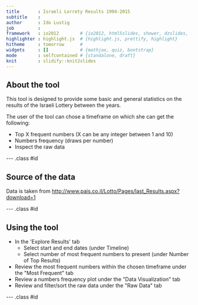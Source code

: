```yaml
---
title       : Israeli Lorrety Results 1994-2015
subtitle    : 
author      : Ido Lustig
job         : 
framework   : io2012        # {io2012, html5slides, shower, dzslides, ...}
highlighter : highlight.js  # {highlight.js, prettify, highlight}
hitheme     : tomorrow      # 
widgets     : []            # {mathjax, quiz, bootstrap}
mode        : selfcontained # {standalone, draft}
knit        : slidify::knit2slides
---
```



## About the tool
This tool is designed to provide some basic and general statistics on the results of the Israeli Lottery between the years.

The user of the tool can chose a timeframe on which she can get the following:
* Top X frequent numbers (X can be any integer between 1 and 10)  
* Numbers frequency (draws per number)  
* Inspect the raw data    

--- .class #id 

## Source of the data  
Data is taken from http://www.pais.co.il/Lotto/Pages/last_Results.aspx?download=1

--- .class #id 

## Using the tool
* In the 'Explore Results' tab  
  * Select start and end dates (under Timeline)  
  * Select number of most frequent numbers to present (under Number of Top Results)  
* Review the most frequent numbers within the chosen timeframe under the "Most Frequent" tab  
* Review a numbers frequency plot under the "Data Visualization" tab  
* Review and filter/sort the raw data under the "Raw Data" tab  

--- .class #id 


